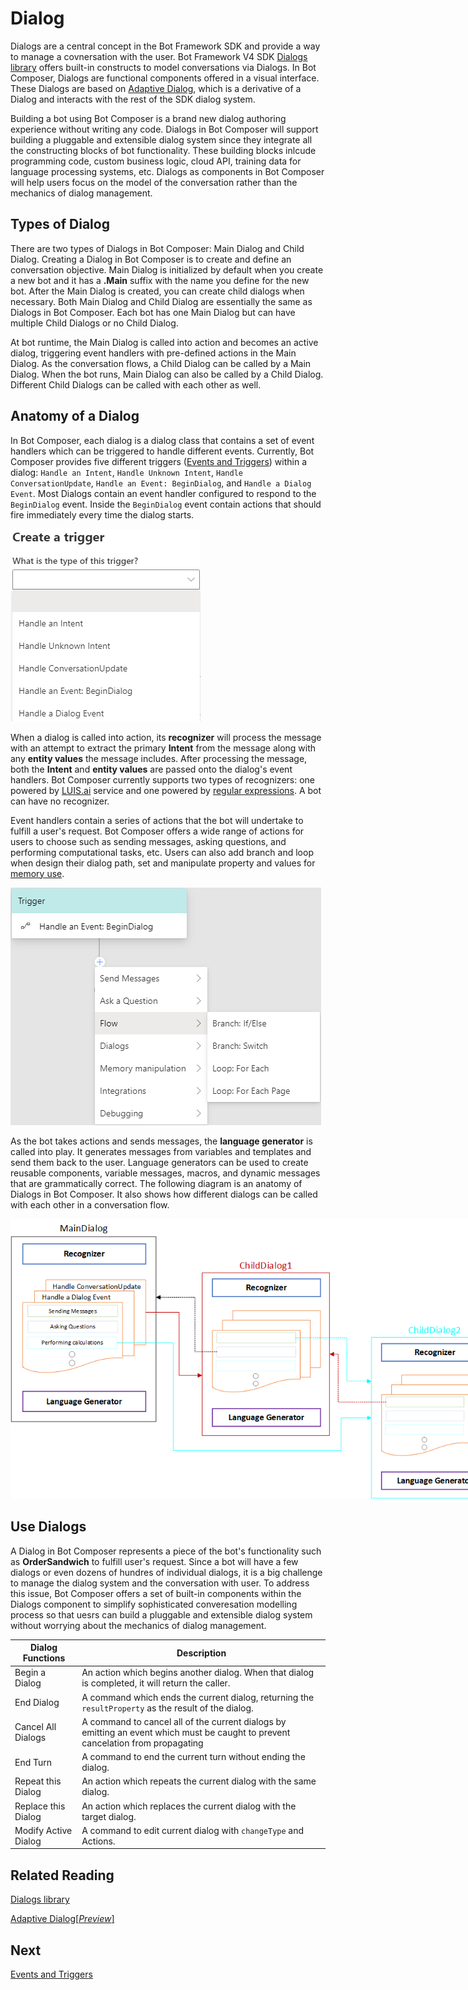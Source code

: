 # Dialog 

 Dialogs are a central concept in the Bot Framework SDK and provide a way to manage a covnersation with the user. Bot Framework V4 SDK [Dialogs library](https://docs.microsoft.com/en-us/azure/bot-service/bot-builder-concept-dialog?view=azure-bot-service-4.0#waterfall-dialogs) offers built-in constructs to model conversations via Dialogs. In Bot Composer, Dialogs are functional components offered in a visual interface. These Dialogs are based on [Adaptive Dialog](https://github.com/Microsoft/BotBuilder-Samples/tree/master/experimental/adaptive-dialog#readme), which is a derivative of a Dialog and interacts with the rest of the SDK dialog system. 
 
 Building a bot using Bot Composer is a brand new dialog authoring experience without writing any code. Dialogs in Bot Composer will support building a pluggable and extensible dialog system since they integrate all the constructing blocks of bot functionality. These building blocks inlcude programming code, custom business logic, cloud API, training data for language processing systems, etc. Dialogs as components in Bot Composer will help users focus on the model of the conversation rather than the mechanics of dialog management.  

## Types of Dialog  
There are two types of Dialogs in Bot Composer: Main Dialog and Child Dialog. Creating a Dialog in Bot Composer is to create and define an conversation objective. Main Dialog is initialized by default when you create a new bot and it has a **.Main** suffix with the name you define for the new bot. After the Main Dialog is created, you can create child dialogs when necessary. Both Main Dialog and Child Dialog are essentially the same as Dialogs in Bot Composer. Each bot has one Main Dialog but can have multiple Child Dialogs or no Child Dialog. 

At bot runtime, the Main Dialog is called into action and becomes an active dialog, triggering event handlers with pre-defined actions in the Main Dialog. As the conversation flows, a Child Dialog can be called by a Main Dialog. When the bot runs, Main Dialog can also be called by a Child Dialog. Different Child Dialogs can be called with each other as well. 

## Anatomy of a Dialog 
In Bot Composer, each dialog is a dialog class that contains a set of event handlers which can be triggered to handle different events. Currently, Bot Composer provides five different triggers ([Events and Triggers](https://github.com/microsoft/BotFramework-Composer/blob/master/docs/triggers_and_events.md)) within a dialog: `Handle an Intent`, `Handle Unknown Intent`, `Handle ConversationUpdate`, `Handle an Event: BeginDialog`, and `Handle a Dialog Event`. Most Dialogs contain an event handler configured to respond to the `BeginDialog` event. Inside the `BeginDialog` event contain actions that should fire immediately every time the dialog starts. 

![event handlers](./media/dialog/eventhandlers.png)

When a dialog is called into action, its **recognizer** will process the message with an attempt to extract the primary **Intent** from the message along with any **entity values** the message includes. After processing the message, both the **Intent** and **entity values** are passed onto the dialog's event handlers. Bot Composer currently supports two types of recognizers: one powered by [LUIS.ai](https://www.luis.ai/) service and one powered by [regular expressions](https://github.com/microsoft/BotBuilder-Samples/blob/master/experimental/adaptive-dialog/docs/recognizers-rules-steps-reference.md#regex-recognizer). A bot can have no recognizer. 

Event handlers contain a series of actions that the bot will undertake to fulfill a user's request. Bot Composer offers a wide range of actions for users to choose such as sending messages, asking questions, and performing computational tasks, etc. Users can also add branch and loop when design their dialog path, set and manipulate property and values for [memory use](https://github.com/microsoft/BotFramework-Composer/blob/master/docs/using_memory.md). 

![actions](./media/dialog/actions.png)

As the bot takes actions and sends messages, the **language generator** is called into play. It generates messages from variables and templates and send them back to the user. Language generators can be used to create reusable components, variable messages, macros, and dynamic messages that are grammatically correct. The following diagram is an anatomy of Dialogs in Bot Composer. It also shows how different dialogs can be called with each other in a conversation flow. 

<p align="left">
    <img alt="Open samples" src="./media/dialog/DialogAnatomy.png" style="max-width:780px;" />
</p>

<!-- ![dialog anatomy](./media/dialog/DialogAnatomy.png) -->

## Use Dialogs
A Dialog in Bot Composer represents a piece of the bot's functionality such as **OrderSandwich** to fulfill user's request. Since a bot will have a few dialogs or even dozens of hundres of individual dialogs, it is a big challenge to manage the dialog system and the conversation with user. To address this issue, Bot Composer offers a set of built-in components within the Dialogs component to simplify sophisticated converesation modelling process so that uesrs can build a pluggable and extensible dialog system without worrying about the mechanics of dialog management. 

| Dialog Functions     | Description                                                                                                                      |
| -------------------- | -------------------------------------------------------------------------------------------------------------------------------- |
| Begin a Dialog       | An action which begins another dialog. When that dialog is completed, it will return the caller.                                 |
| End Dialog           | A command which ends the current dialog, returning the `resultProperty` as the result of the dialog.                             |
| Cancel All Dialogs   | A command to cancel all of the current dialogs by emitting an event which must be caught to prevent cancelation from propagating |
| End Turn             | A command to end the current turn without ending the dialog.                                                                     |
| Repeat this Dialog   | An action which repeats the current dialog with the same dialog.                                                                 |
| Replace this Dialog  | An action which replaces the current dialog with the target dialog.                                                              |
| Modify Active Dialog | A command to edit current dialog with `changeType` and Actions.                                                                  |


## Related Reading 
[Dialogs library](https://docs.microsoft.com/en-us/azure/bot-service/bot-builder-concept-dialog?view=azure-bot-service-4.0)

[Adaptive Dialog[_Preview_]](https://github.com/Microsoft/BotBuilder-Samples/tree/master/experimental/adaptive-dialog#readme)

## Next 
[Events and Triggers](https://github.com/microsoft/BotFramework-Composer/blob/master/docs/triggers_and_events.md)
